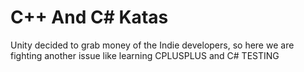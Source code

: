 # C++ And C# Katas
Unity decided to grab money of the Indie developers, so here we are fighting another issue like learning CPLUSPLUS and C# TESTING
